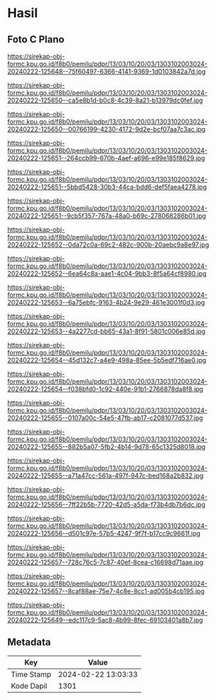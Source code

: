 # Hasil

## Foto C Plano

https://sirekap-obj-formc.kpu.go.id/f8b0/pemilu/pdpr/13/03/10/20/03/1303102003024-20240222-125648--75f60497-6366-4141-9369-1d0103842a7d.jpg

https://sirekap-obj-formc.kpu.go.id/f8b0/pemilu/pdpr/13/03/10/20/03/1303102003024-20240222-125650--ca5e8b1d-b0c8-4c39-8a21-b13979dc0fef.jpg

https://sirekap-obj-formc.kpu.go.id/f8b0/pemilu/pdpr/13/03/10/20/03/1303102003024-20240222-125650--00766199-4230-4172-9d2e-bcf07aa7c3ac.jpg

https://sirekap-obj-formc.kpu.go.id/f8b0/pemilu/pdpr/13/03/10/20/03/1303102003024-20240222-125651--264ccb99-670b-4aef-a696-e99e185f8629.jpg

https://sirekap-obj-formc.kpu.go.id/f8b0/pemilu/pdpr/13/03/10/20/03/1303102003024-20240222-125651--5bbd5428-30b3-44ca-bdd6-def5faea4278.jpg

https://sirekap-obj-formc.kpu.go.id/f8b0/pemilu/pdpr/13/03/10/20/03/1303102003024-20240222-125651--9cb5f357-767a-48a0-b69c-278068286b01.jpg

https://sirekap-obj-formc.kpu.go.id/f8b0/pemilu/pdpr/13/03/10/20/03/1303102003024-20240222-125652--0da72c0a-69c2-482c-900b-20aebc9a8e97.jpg

https://sirekap-obj-formc.kpu.go.id/f8b0/pemilu/pdpr/13/03/10/20/03/1303102003024-20240222-125652--6ea64c8a-aae1-4c04-9bb3-8f5a64cf8980.jpg

https://sirekap-obj-formc.kpu.go.id/f8b0/pemilu/pdpr/13/03/10/20/03/1303102003024-20240222-125653--6a75ebfc-9163-4b24-9e29-461e3001f0d3.jpg

https://sirekap-obj-formc.kpu.go.id/f8b0/pemilu/pdpr/13/03/10/20/03/1303102003024-20240222-125653--4a2277cd-bb65-43a1-8f91-5801c006e85d.jpg

https://sirekap-obj-formc.kpu.go.id/f8b0/pemilu/pdpr/13/03/10/20/03/1303102003024-20240222-125654--45d132c7-a4e9-498a-85ee-5b5edf716ae0.jpg

https://sirekap-obj-formc.kpu.go.id/f8b0/pemilu/pdpr/13/03/10/20/03/1303102003024-20240222-125654--f038bfd0-1c92-440e-91b1-2766878da8f8.jpg

https://sirekap-obj-formc.kpu.go.id/f8b0/pemilu/pdpr/13/03/10/20/03/1303102003024-20240222-125655--0107a00c-54e5-47fb-ab17-c2081077d537.jpg

https://sirekap-obj-formc.kpu.go.id/f8b0/pemilu/pdpr/13/03/10/20/03/1303102003024-20240222-125655--882b5a07-5fb2-4b14-9d78-65c1325d8018.jpg

https://sirekap-obj-formc.kpu.go.id/f8b0/pemilu/pdpr/13/03/10/20/03/1303102003024-20240222-125655--a71a47cc-561a-497f-947c-bed168a2b832.jpg

https://sirekap-obj-formc.kpu.go.id/f8b0/pemilu/pdpr/13/03/10/20/03/1303102003024-20240222-125656--7ff22b5b-7720-42d5-a5da-f73b4db7b6dc.jpg

https://sirekap-obj-formc.kpu.go.id/f8b0/pemilu/pdpr/13/03/10/20/03/1303102003024-20240222-125656--d501c97e-57b5-4247-9f7f-b17cc9c9661f.jpg

https://sirekap-obj-formc.kpu.go.id/f8b0/pemilu/pdpr/13/03/10/20/03/1303102003024-20240222-125657--728c76c5-7c87-40ef-8cea-c16698d71aae.jpg

https://sirekap-obj-formc.kpu.go.id/f8b0/pemilu/pdpr/13/03/10/20/03/1303102003024-20240222-125657--8caf88ae-75e7-4c8e-8cc1-ad005b4cb195.jpg

https://sirekap-obj-formc.kpu.go.id/f8b0/pemilu/pdpr/13/03/10/20/03/1303102003024-20240222-125649--edc117c9-5ac8-4b99-8fec-69103401a8b7.jpg


## Metadata

| Key        | Value               |
| ---------- | ------------------- |
| Time Stamp | 2024-02-22 13:03:33 |
| Kode Dapil | 1301                |



